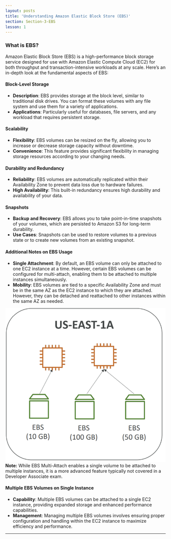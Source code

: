 ```yaml
---
layout: posts
title: 'Understanding Amazon Elastic Block Store (EBS)'
section: Section-3-EBS
lesson: 1
---
```


### What is EBS?

Amazon Elastic Block Store (EBS) is a high-performance block storage service designed for use with Amazon Elastic Compute Cloud (EC2) for both throughput and transaction-intensive workloads at any scale. Here’s an in-depth look at the fundamental aspects of EBS:

#### Block-Level Storage

- **Description**: EBS provides storage at the block level, similar to traditional disk drives. You can format these volumes with any file system and use them for a variety of applications.
- **Applications**: Particularly useful for databases, file servers, and any workload that requires persistent storage.

<!-- pagebreak -->

#### Scalability

- **Flexibility**: EBS volumes can be resized on the fly, allowing you to increase or decrease storage capacity without downtime.
- **Convenience**: This feature provides significant flexibility in managing storage resources according to your changing needs.

<!-- pagebreak -->

#### Durability and Redundancy

- **Reliability**: EBS volumes are automatically replicated within their Availability Zone to prevent data loss due to hardware failures.
- **High Availability**: This built-in redundancy ensures high durability and availability of your data.

<!-- pagebreak -->

#### Snapshots

- **Backup and Recovery**: EBS allows you to take point-in-time snapshots of your volumes, which are persisted to Amazon S3 for long-term durability.
- **Use Cases**: Snapshots can be used to restore volumes to a previous state or to create new volumes from an existing snapshot.

<!-- pagebreak -->

#### Additional Notes on EBS Usage

- **Single Attachment**: By default, an EBS volume can only be attached to one EC2 instance at a time. However, certain EBS volumes can be configured for multi-attach, enabling them to be attached to multiple instances simultaneously.
- **Mobility**: EBS volumes are tied to a specific Availability Zone and must be in the same AZ as the EC2 instance to which they are attached. However, they can be detached and reattached to other instances within the same AZ as needed.

![EBS Attachment](multiple-ebs.png)
**Note:** While EBS Multi-Attach enables a single volume to be attached to multiple instances, it is a more advanced feature typically not covered in a Developer Associate exam.

#### Multiple EBS Volumes on Single Instance

- **Capability**: Multiple EBS volumes can be attached to a single EC2 instance, providing expanded storage and enhanced performance capabilities.
- **Management**: Managing multiple EBS volumes involves ensuring proper configuration and handling within the EC2 instance to maximize efficiency and performance.

---
